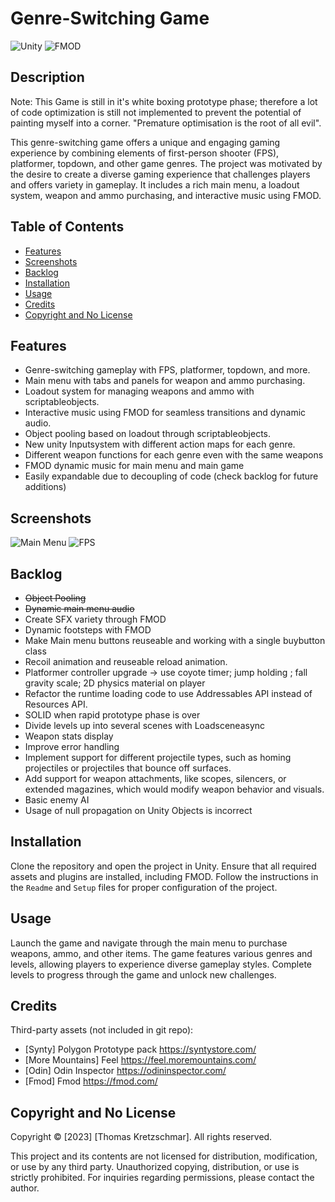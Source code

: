 # Genre-Switching Game
![Unity](https://img.shields.io/badge/Unity-3D-green)
![FMOD](https://img.shields.io/badge/FMOD-audio-red)

## Description

Note: This Game is still in it's white boxing prototype phase; therefore a lot of code optimization is still not implemented to prevent the potential of painting myself into a corner. "Premature optimisation is the root of all evil". 

This genre-switching game offers a unique and engaging gaming experience by combining elements of first-person shooter (FPS), platformer, topdown, and other game genres. The project was motivated by the desire to create a diverse gaming experience that challenges players and offers variety in gameplay. It includes a rich main menu, a loadout system, weapon and ammo purchasing, and interactive music using FMOD.

## Table of Contents

- [Features](#features)
- [Screenshots](#screenshots)
- [Backlog](#backlog)
- [Installation](#installation)
- [Usage](#usage)
- [Credits](#credits)
- [Copyright and No License](#copyright-and-no-license)

## Features

- Genre-switching gameplay with FPS, platformer, topdown, and more.
- Main menu with tabs and panels for weapon and ammo purchasing.
- Loadout system for managing weapons and ammo with scriptableobjects.
- Interactive music using FMOD for seamless transitions and dynamic audio.
- Object pooling based on loadout through scriptableobjects.
- New unity Inputsystem with different action maps for each genre.
- Different weapon functions for each genre even with the same weapons
- FMOD dynamic music for main menu and main game
- Easily expandable due to decoupling of code (check backlog for future additions)

## Screenshots 
![Main Menu](Assets/Sprites/mainmenugif.gif)
![FPS](Assets/Sprites/fpsgif.gif)

## Backlog

-  ~~Object Pooling~~
-  ~~Dynamic main menu audio~~
- Create SFX variety through FMOD
- Dynamic footsteps with FMOD
- Make Main menu buttons reuseable and working with a single buybutton class
- Recoil animation and reuseable reload animation. 
- Platformer controller upgrade ->  use coyote timer; jump holding ; fall gravity scale; 2D physics material on player
- Refactor the runtime loading code to use Addressables API instead of Resources API.
- SOLID when rapid prototype phase is over
- Divide levels up into several scenes with Loadsceneasync
- Weapon stats display 
- Improve error handling
- Implement support for different projectile types, such as homing projectiles or projectiles that bounce off surfaces.
- Add support for weapon attachments, like scopes, silencers, or extended magazines, which would modify weapon behavior and visuals.
- Basic enemy AI 
- Usage of null propagation on Unity Objects is incorrect


## Installation

Clone the repository and open the project in Unity. Ensure that all required assets and plugins are installed, including FMOD. Follow the instructions in the `Readme` and `Setup` files for proper configuration of the project.

## Usage

Launch the game and navigate through the main menu to purchase weapons, ammo, and other items. The game features various genres and levels, allowing players to experience diverse gameplay styles. Complete levels to progress through the game and unlock new challenges.

## Credits
Third-party assets (not included in git repo): 
- [Synty] Polygon Prototype pack https://syntystore.com/
- [More Mountains] Feel https://feel.moremountains.com/
- [Odin] Odin Inspector https://odininspector.com/
- [Fmod] Fmod https://fmod.com/

## Copyright and No License

Copyright © [2023] [Thomas Kretzschmar]. All rights reserved.

This project and its contents are not licensed for distribution, modification, or use by any third party. Unauthorized copying, distribution, or use is strictly prohibited. For inquiries regarding permissions, please contact the author.
